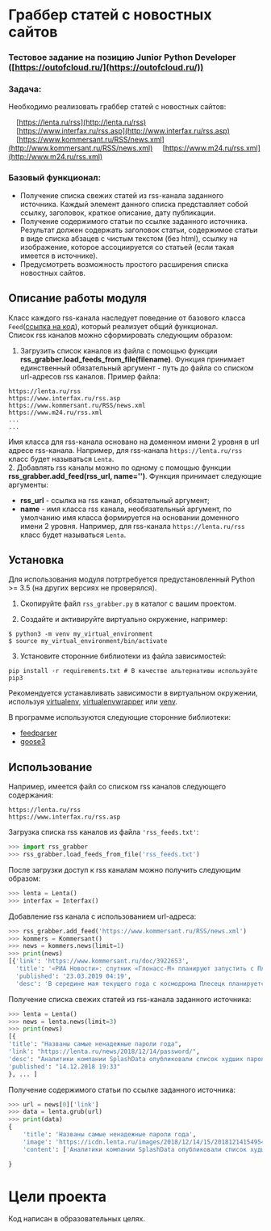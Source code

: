 #  Граббер статей с новостных сайтов

### Тестовое задание на позицию Junior Python Developer ([https://outofcloud.ru/](https://outofcloud.ru/))

### Задача:
Необходимо реализовать граббер статей с новостных сайтов:

&nbsp;&nbsp;&nbsp;&nbsp;[https://lenta.ru/rss](http://lenta.ru/rss)
&nbsp;&nbsp;&nbsp;&nbsp;[https://www.interfax.ru/rss.asp](http://www.interfax.ru/rss.asp)
&nbsp;&nbsp;&nbsp;&nbsp;[https://www.kommersant.ru/RSS/news.xml](http://www.kommersant.ru/RSS/news.xml)
&nbsp;&nbsp;&nbsp;&nbsp;[https://www.m24.ru/rss.xml](http://www.m24.ru/rss.xml)

### Базовый функционал:
- Получение списка свежих статей из rss-канала заданного источника. Каждый
элемент данного списка представляет собой ссылку, заголовок, краткое
описание, дату публикации.
- Получение содержимого статьи по ссылке заданного источника. Результат
должен содержать заголовок статьи, содержимое статьи в виде списка абзацев
с чистым текстом (без html), ссылку на изображение, которое ассоциируется со
статьей (если такая имеется в источнике).
- Предусмотреть возможность простого расширения списка новостных сайтов.

## Описание работы модуля
Класс каждого rss-канала наследует поведение от базового класса ```Feed```([ссылка на код](https://github.com/igorzakhar/rss-grabber/blob/7e5dc0ae2404f7e7b5548b81893fab8fbd694fac/rss_grabber.py#L16)), который реализует общий функционал.    
Список rss каналов можно сформировать следующим образом:  
1. Загрузить список каналов из файла с помощью функции **rss_grabber.load_feeds_from_file(filename)**. Функция принимает единственный обязательный аргумент - путь до файла со списком url-адресов rss каналов. Пример файла:  
```
https://lenta.ru/rss
https://www.interfax.ru/rss.asp
https://www.kommersant.ru/RSS/news.xml
https://www.m24.ru/rss.xml
...
...
```
 Имя класса для  rss-канала основано на доменном имени 2 уровня в url адресе rss-канала. Например, для rss-канала ```https://lenta.ru/rss``` класс будет называться ```Lenta```.  
2. Добавлять rss каналы можно по одному с помощью функции **rss_grabber.add_feed(rss_url, name='')**. Функция принимает следующие аргументы:  
- **rss_url** - ссылка на rss канал, обязательный аргумент;  
- **name** - имя класса rss канала, необязательный аргумент, по умолчанию имя класса формируется на основании доменного имени 2 уровня. Например, для rss-канала ```https://lenta.ru/rss``` класс будет называться ```Lenta```.


## Установка

Для использования модуля потртребуется предустановленный Python >= 3.5 (на других версиях не проверялся).
1. Скопируйте файл ```rss_grabber.py``` в каталог с вашим проектом.

2. Создайте и активируйте виртуально окружение, например:
```
$ python3 -m venv my_virtual_environment
$ source my_virtual_environment/bin/activate
```
3. Установите сторонние библиотеки  из файла зависимостей:
```
pip install -r requirements.txt # В качестве альтернативы используйте pip3
```

Рекомендуется устанавливать зависимости в виртуальном окружении, используя [virtualenv](https://github.com/pypa/virtualenv), [virtualenvwrapper](https://pypi.python.org/pypi/virtualenvwrapper) или [venv](https://docs.python.org/3/library/venv.html).

В программе используются следующие сторонние библиотеки:
- [feedparser](https://pypi.org/project/feedparser/)
- [goose3](https://github.com/goose3/goose3)

## Использование
Например, имеется файл со списком rss каналов следующего содержания:
```
https://lenta.ru/rss
https://www.interfax.ru/rss.asp
```
Загрузка списка rss каналов из файла ```'rss_feeds.txt'```:
```python
>>> import rss_grabber
>>> rss_grabber.load_feeds_from_file('rss_feeds.txt')
```
После загрузки доступ к rss каналам можно получить следующим образом:
```python
>>> lenta = Lenta()
>>> interfax = Interfax() 
```

Добавление rss канала с использованием url-адреса:
```python
>>> rss_grabber.add_feed('https://www.kommersant.ru/RSS/news.xml')
>>> kommers = Kommersant()
>>> news = kommers.news(limit=1)
>>> print(news)
[{'link': 'https://www.kommersant.ru/doc/3922653', 
  'title': '«РИА Новости»: спутник «Глонасс-М» планируют запустить с Плесецка в мае 2019', 
  'published': '23.03.2019 04:19', 
  'desc': 'В середине мая текущего года с космодрома Плесецк планируется запуск космического аппарата «Глонасс-М» для поддержания работы навигационной спутниковой системы ГЛОНАСС, сообщили «РИА Новости» со ссылкой на источник. По его данным, сейчас 16 из 26 спутников, находящихся на орбите, работают за пределами срока службы.«Предварительно, на середину мая запланирован пуск с Плесецка ракеты-носителя "Союз-2.1б" с разгонным блоком "Фрегат" и навигационным спутником "Глонасс-М"»,— сказал источник. Он отметил, что для этого используют один из четырех спутников «Глонасс-М» в наземном резерве.Первый «Глонасс-М» был запущен в 2011 году, его срок активного существования составляет семь лет.Всего вокруг орбиты Земли находится 26 спутников, 23 из них работают по целевому назначению, для глобального покрытия земного шара навигационными сигналами необходимо 24 спутника, работающих по целевому назначению.'}]
```
Получение списка свежих статей из rss-канала заданного источника:
```python
>>> lenta = Lenta()
>>> news = lenta.news(limit=3)
>>> print(news)
[{
'title': "Названы самые ненадежные пароли года",
'link': "https://lenta.ru/news/2018/12/14/password/",
'desc': "Аналитики компании SplashData опубликовали список худших паролей, которые юзеры использовали в 2018 году...",
'published': "14.12.2018 19:33"
}, ... ]
```
Получение содержимого статьи по ссылке заданного источника:
```python
>>> url = news[0]['link']
>>> data = lenta.grub(url)
>>> print(data)
{
    'title': 'Названы самые ненадежные пароли года',
    'image': 'https://icdn.lenta.ru/images/2018/12/14/15/20181214154954686/detail_bf1773492fa73c50ed2781da480e38a1.jpg',
    'content': ['Аналитики компании SplashData опубликовали список худших паролей, которые юзеры использовали в 2018 году. Результаты исследования размещены на сайте организации.', ..., ...]

}
```

# Цели проекта

Код написан в образовательных целях.
